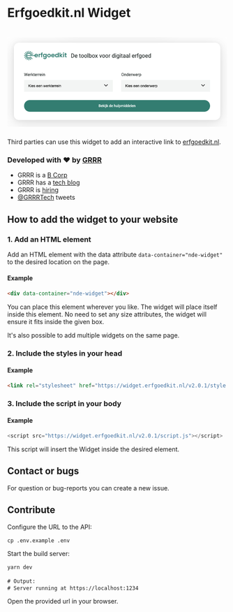 # Erfgoedkit.nl Widget

<!-- Header & Preview Image -->
<h1 align="center">
  <img src=".github/readme-hero.png">
</h1>

Third parties can use this widget to add an interactive link to <a href="https://erfgoedkit.nl">erfgoedkit.nl</a>.

### Developed with ❤️ by [GRRR](https://grrr.nl)

- GRRR is a [B Corp](https://grrr.nl/en/b-corp/)
- GRRR has a [tech blog](https://grrr.tech/)
- GRRR is [hiring](https://grrr.nl/en/jobs/)
- [@GRRRTech](https://twitter.com/grrrtech) tweets

## How to add the widget to your website

### 1. Add an HTML element

Add an HTML element with the data attribute `data-container="nde-widget"` to the
desired location on the page.

#### Example

```html
<div data-container="nde-widget"></div>
```

You can place this element wherever you like. The widget will place itself inside this element. No need to set any size attributes, the widget will ensure it fits inside the given box.

It's also possible to add multiple widgets on the same page.

### 2. Include the styles in your head

#### Example

```html
<link rel="stylesheet" href="https://widget.erfgoedkit.nl/v2.0.1/style.css" />
```

### 3. Include the script in your body

#### Example

```js
<script src="https://widget.erfgoedkit.nl/v2.0.1/script.js"></script>
```

This script will insert the Widget inside the desired element.

## Contact or bugs

For question or bug-reports you can create a new issue.

## Contribute

Configure the URL to the API:

```shell
cp .env.example .env
```

Start the build server:

```shell
yarn dev

# Output:
# Server running at https://localhost:1234
```

Open the provided url in your browser.
